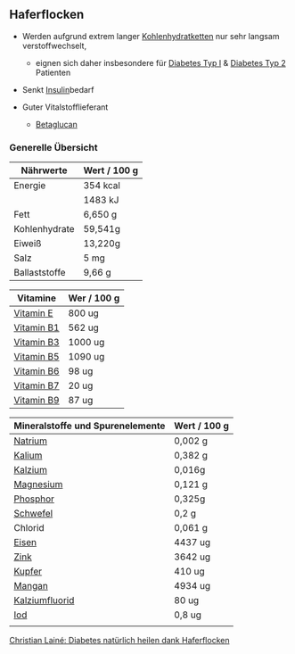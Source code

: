 ## Haferflocken
- Werden aufgrund extrem langer [Kohlenhydratketten](../Nahrungs_Inhaltsstoffe/Kohlenhydrate.md) nur sehr langsam verstoffwechselt, 
	- eignen sich daher insbesondere für [Diabetes Typ I](../../Menschlicher%20Körper/Leiden/Diabetes/Diabetes%20Typ%201/Diabetes%20Typ%20I.md) & [Diabetes Typ 2](../../Menschlicher%20Körper/Leiden/Diabetes/Diabetes%20Typ%202.md) Patienten
- Senkt [Insulin](../Nahrungs_Inhaltsstoffe/Hormone/Insulin.md)bedarf

- Guter Vitalstofflieferant
	- [Betaglucan](../Nahrungs_Inhaltsstoffe/Ballaststoffe/Betaglucan.md)
	
### Generelle Übersicht
| Nährwerte     | Wert / 100 g |
| ------------- | ------------ |
| Energie       | 354 kcal     |
|               | 1483 kJ      |
| Fett          | 6,650 g     |
| Kohlenhydrate | 59,541g      |
| Eiweiß        | 13,220g      |
| Salz          | 5 mg         |
| Ballaststoffe | 9,66 g       |

| Vitamine                                                                                 | Wer / 100 g |
| ---------------------------------------------------------------------------------------- | ----------- |
| [Vitamin E](../Nahrungs_Inhaltsstoffe/Vitamine/Vitamin%20E.md#Vitamin%20E)               | 800 ug      |
| [Vitamin B1](../Nahrungs_Inhaltsstoffe/Vitamine/B-Vitamine/Vitamin%20B1.md#Vitamin%20B1) | 562 ug      |
| [Vitamin B3](../Nahrungs_Inhaltsstoffe/Vitamine/B-Vitamine/Vitamin%20B3.md#Vitamin%20B3) | 1000 ug     |
| [Vitamin B5](../Nahrungs_Inhaltsstoffe/Vitamine/B-Vitamine/Vitamin%20B5.md#Vitamin%20B5) | 1090 ug     |
| [Vitamin B6](../Nahrungs_Inhaltsstoffe/Vitamine/B-Vitamine/Vitamin%20B6.md#Vitamin%20B6) | 98 ug       |
| [Vitamin B7](../Nahrungs_Inhaltsstoffe/Vitamine/B-Vitamine/Vitamin%20B7.md#Vitamin%20B7) | 20 ug       |
| [Vitamin B9](../Nahrungs_Inhaltsstoffe/Vitamine/B-Vitamine/Vitamin%20B9.md#Vitamin%20B9) | 87 ug       |

| Mineralstoffe und Spurenelemente                                              | Wert / 100 g |
| ----------------------------------------------------------------------------- | ------------ |
| [Natrium](../Datenbank_Elemente_Des_Periodensystems/Natrium.md#Natrium)       | 0,002 g      |
| [Kalium](../Datenbank_Elemente_Des_Periodensystems/Kalium.md#Kalium)          | 0,382 g      |
| [Kalzium](../Datenbank_Elemente_Des_Periodensystems/Kalzium.md#Kalzium)       | 0,016g       |
| [Magnesium](../Datenbank_Elemente_Des_Periodensystems/Magnesium.md#Magnesium) | 0,121 g      |
| [Phosphor](../Datenbank_Elemente_Des_Periodensystems/Phosphor.md#Phosphor)    | 0,325g       |
| [Schwefel](../Datenbank_Elemente_Des_Periodensystems/Schwefel.md)             | 0,2 g        |
| Chlorid                                                                       | 0,061 g      |
| [Eisen](../Datenbank_Elemente_Des_Periodensystems/Eisen.md#Eisen)             | 4437 ug      |
| [Zink](../Datenbank_Elemente_Des_Periodensystems/Zink.md#Zink)                | 3642 ug      |
| [Kupfer](../Datenbank_Elemente_Des_Periodensystems/Kupfer.md#Kupfer)          | 410 ug       |
| [Mangan](../Datenbank_Elemente_Des_Periodensystems/Mangan.md#Mangan)          | 4934 ug      |
| [Kalziumfluorid](Kalziumflourid.md#Kalziumfluorid)                            | 80 ug        |
| [Iod](../Datenbank_Elemente_Des_Periodensystems/Iod.md)                       | 0,8 ug       |
|                                                                               |              |


[Christian Lainé: Diabetes natürlich heilen dank Haferflocken](https://www.youtube.com/watch?v=x4qYZKi_AD8)